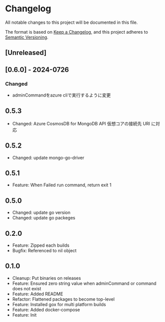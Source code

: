 # Changelog

All notable changes to this project will be documented in this file.

The format is based on [Keep a Changelog](https://keepachangelog.com/en/1.0.0/),
and this project adheres to [Semantic Versioning](https://semver.org/spec/v2.0.0.html).

## [Unreleased]

## [0.6.0] - 2024-0726

### Changed
- adminCommandをazure cliで実行するように変更

## 0.5.3

- Changed: Azure CosmosDB for MongoDB API 仮想コアの接続先 URI に対応

## 0.5.2

- Changed: update mongo-go-driver

## 0.5.1

- Feature: When Failed run command, return exit 1

## 0.5.0

- Changed: update go version
- Changed: update go packeges

## 0.2.0

- Feature: Zipped each builds
- Bugfix: Referenced to nil object

## 0.1.0

- Cleanup: Put binaries on releases
- Feature: Ensured zero string value when adminCommand or command does not exist
- Feature: Added README
- Refactor: Flattened packages to become top-level
- Feature: Installed gox for multi platform builds
- Feature: Added docker-compose
- Feature: Init

